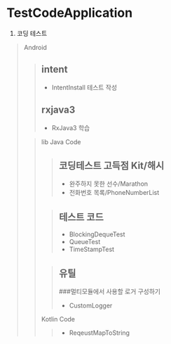 # TestCodeApplication
1. 코딩 테스트

> Android
>   >## intent
>   >* IntentInstall 테스트 작성
>   >## rxjava3 
>   >* RxJava3 학습
>
>   >lib
>   > Java Code
>   >   >## 코딩테스트 고득점 Kit/해시
>   >   >* 완주하지 못한 선수/Marathon
>   >   >* 전화번호 목록/PhoneNumberList
>   >
>   >   >## 테스트 코드
>   >   >* BlockingDequeTest
>   >   >* QueueTest
>   >   >* TimeStampTest
>   >
>   >   >## 유틸
>   >   >###멀티모듈에서 사용할 로거 구성하기
>   >   >* CustomLogger
>   >
>   > Kotlin Code
>   >   >* ReqeustMapToString